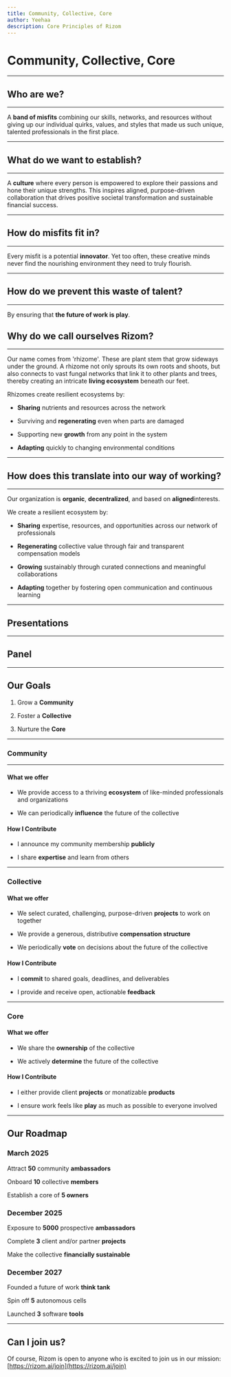 ```yaml
---
title: Community, Collective, Core
author: Yeehaa
description: Core Principles of Rizom
---
```


# Community, Collective, Core

---


## Who are we?

---


A **band of misfits** combining our skills, networks, and resources without giving up our individual quirks, values, and styles that made us such unique, talented professionals in the first place.

---

## What do we want to establish?

---


A **culture** where every person is empowered to explore their passions and hone their unique strengths. This inspires aligned, purpose-driven collaboration that drives positive societal transformation and sustainable financial success. 

---

## How do misfits fit in?

---

Every misfit is a potential **innovator**. Yet too often, these creative minds never find the nourishing environment they need to truly flourish. 

---

## How do we prevent this waste of talent?

---


By ensuring that **the future of work is play**.


## Why do we call ourselves Rizom?

---


Our name comes from 'rhizome'. These are plant stem that grow sideways under the ground. A rhizome not only sprouts its own roots and shoots, but also connects to vast fungal networks that link it to other plants and trees, thereby creating an intricate **living ecosystem** beneath our feet.


Rhizomes create resilient ecosystems by:

+ **Sharing** nutrients and resources across the network

+ Surviving and **regenerating** even when parts are damaged

+ Supporting new **growth** from any point in the system

+ **Adapting** quickly to changing environmental conditions

---

## How does this translate into our way of working?

---


Our organization is **organic**, **decentralized**, and based on **aligned**interests.


We create a resilient ecosystem by:

+ **Sharing** expertise, resources, and opportunities across our network of professionals

+ **Regenerating** collective value through fair and transparent compensation models

+ **Growing** sustainably through curated connections and meaningful collaborations

+ **Adapting** together by fostering open communication and continuous learning

---

## Presentations

---

## Panel

---

## Our Goals


1. Grow a **Community**

2. Foster a **Collective**

3. Nurture the **Core**

---

### Community

---

#### What we offer

+ We provide access to a thriving **ecosystem** of like-minded professionals and organizations

+ We can periodically **influence** the future of the collective



#### How I Contribute

+ I announce my community membership **publicly**

+ I share **expertise** and learn from others

---

### Collective


#### What we offer

+ We select curated, challenging, purpose-driven **projects** to work on together

+ We provide a generous, distributive **compensation structure**

+ We periodically **vote** on decisions about the future of the collective


#### How I Contribute

+ I **commit** to shared goals, deadlines, and deliverables

+ I provide and receive open, actionable **feedback**

---

### Core


#### What we offer

+ We share the **ownership** of the collective

+ We actively **determine**  the future of the collective

#### How I Contribute

+ I either provide client **projects** or monatizable **products** 

+ I ensure work feels like **play** as much as possible to everyone involved

---

## Our Roadmap


### March 2025

Attract **50** community **ambassadors**

Onboard **10** collective **members**

Establish a core of **5 owners**


### December 2025

Exposure to **5000** prospective **ambassadors**

Complete **3** client and/or partner **projects**

Make the collective **financially sustainable**


### December 2027

Founded a future of work **think tank** 

Spin off **5** autonomous cells

Launched **3** software **tools**

---

## Can I join us?

Of course, Rizom is open to anyone who is excited to join us in our mission: [https://rizom.ai/join](https://rizom.ai/join)
